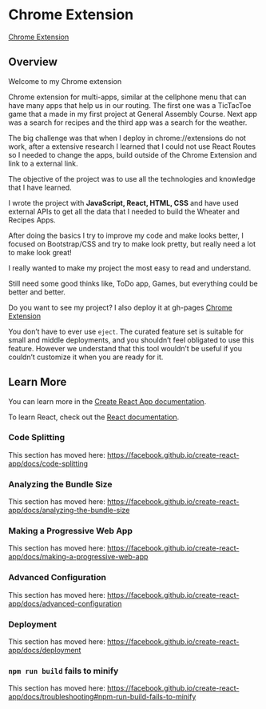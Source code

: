 # Chrome Extension

[Chrome Extension](https://patricianunes.github.io/super-chrome-extension/)

Overview
---


Welcome to my Chrome extension

Chrome extension for multi-apps, similar at the cellphone menu that can have many apps that help us in our routing. 
The first one was a TicTacToe game that a made in my first project at General Assembly Course. 
Next app was a search for recipes and the third app was a search for the weather. 

The big challenge was that when I deploy in chrome://extensions do not work, after a extensive research I learned that I could not use React Routes so I needed to change the apps, build outside of the Chrome Extension and link to a external link.

The objective of the project was to use all the technologies and knowledge that I have learned.

I wrote the project with **JavaScript, React, HTML, CSS** and have used external APIs to get all the data that I needed to build the Wheater and Recipes Apps.

After doing the basics I try to improve my code and make looks better, I focused on Bootstrap/CSS and try to make look pretty, but really need a lot to make look great!

I really wanted to make my project the most easy to read and understand.

Still need some good thinks like, ToDo app, Games, but everything could be better and better.

Do you want to see my project? I also deploy it at gh-pages [Chrome Extension](https://patricianunes.github.io/super-chrome-extension/)



<!-- ###Necessary Deliverables

A working game, built by you, hosted somewhere on the internet
A link to your hosted working game in the URL section of your Github repo
A git repository hosted on Github, with a link to your hosted game, and frequent commits dating back to the very beginning of the project
A readme.md file with explanations of the technologies used, the approach taken, installation instructions, unsolved problems, etc.
##Emphasis
*Italic*, **Bold**, ***Both***

Alternatively: _italic_, __bold__, ___superfancy___

##Starred lists
* List 1
* List 2
* List 3

##Dashed lists
- Dashes
- Work
- Too

## Addition Lists
+ Plus
+ Also
+ Works

## Nubered lists

1. first
1. second

links work like this: [text for the link] (http://w3c.org/)

## Images
![Bill Murray](http://fillmarray.com/400/700)

## Code: backtick city
Refere to a variable like `counter` in special font.

```
const hello = function() {
  console.log('hello');
}
``` -->

You don’t have to ever use `eject`. The curated feature set is suitable for small and middle deployments, and you shouldn’t feel obligated to use this feature. However we understand that this tool wouldn’t be useful if you couldn’t customize it when you are ready for it.

## Learn More

You can learn more in the [Create React App documentation](https://facebook.github.io/create-react-app/docs/getting-started).

To learn React, check out the [React documentation](https://reactjs.org/).

### Code Splitting

This section has moved here: https://facebook.github.io/create-react-app/docs/code-splitting

### Analyzing the Bundle Size

This section has moved here: https://facebook.github.io/create-react-app/docs/analyzing-the-bundle-size

### Making a Progressive Web App

This section has moved here: https://facebook.github.io/create-react-app/docs/making-a-progressive-web-app

### Advanced Configuration

This section has moved here: https://facebook.github.io/create-react-app/docs/advanced-configuration

### Deployment

This section has moved here: https://facebook.github.io/create-react-app/docs/deployment

### `npm run build` fails to minify

This section has moved here: https://facebook.github.io/create-react-app/docs/troubleshooting#npm-run-build-fails-to-minify
